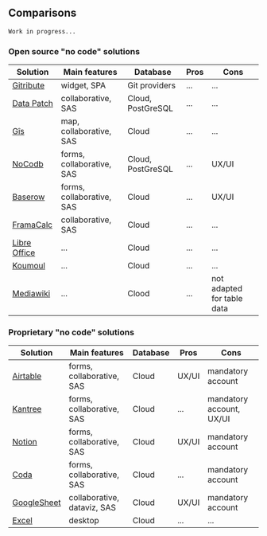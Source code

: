 ## Comparisons

`Work in progress...`

### Open source "no code" solutions

| Solution                                                | Main features | Database | Pros | Cons |
| ---                                                     | ---           | ---      | ---  | ---  |
| [Gitribute   ](gittribute-docs.multi.coop)              | widget, SPA | Git providers | ... | ... |
| [Data Patch  ](https://gitlab.com/multi-coop/datapatch) | collaborative, SAS | Cloud, PostGreSQL | ... | ... |
| [Gîs         ](https://gxis.codeursenliberte.fr/)       | map, collaborative, SAS | Cloud | ... | ... |
| [NoCodb      ](https://www.nocodb.com/)                 | forms, collaborative, SAS | Cloud, PostGreSQL | ... | UX/UI |
| [Baserow     ](https://baserow.io/)                     | forms, collaborative, SAS | Cloud | ... | UX/UI |
| [FramaCalc   ](https://framacalc.org/abc/fr/)           | collaborative, SAS | Cloud | ... | ... |
| [Libre Office](https://www.libreoffice.org/)            | ... | Cloud | ... | ... |
| [Koumoul     ](https://koumoul.com/)                    | ... | Cloud | ... | ... |
| [Mediawiki   ](https://www.mediawiki.org/wiki/MediaWiki)| ... | Clood | ... | not adapted for table data |

### Proprietary "no code" solutions

| Solution                                         | Main features | Database | Pros | Cons |
| ---                                              | ---           | ---      | ---  | --- |
| [Airtable    ](airtable.com)                     | forms, collaborative, SAS | Cloud | UX/UI | mandatory account |
| [Kantree     ](https://kantree.io/)              | forms, collaborative, SAS | Cloud | ... | mandatory account, UX/UI |
| [Notion      ](notion.so)                        | forms, collaborative, SAS | Cloud | UX/UI | mandatory account |
| [Coda        ](https://coda.io/)                 | forms, collaborative, SAS | Cloud | ... | mandatory account |
| [GoogleSheet ](https://google.com/sheets/about/) | collaborative, dataviz, SAS | Cloud | UX/UI | mandatory account |
| [Excel       ](https://office.live.com/)         | desktop | Cloud | ... | ... |
